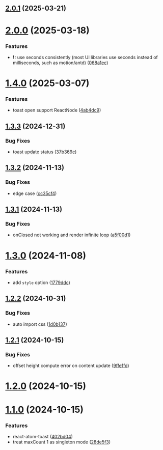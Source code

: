 ## [2.0.1](https://github.com/hemengke1997/react-atom-toast/compare/v2.0.0...v2.0.1) (2025-03-21)



# [2.0.0](https://github.com/hemengke1997/react-atom-toast/compare/v1.4.0...v2.0.0) (2025-03-18)


### Features

* **!:**  use seconds consistently (most UI libraries use seconds instead of milliseconds, such as motion/antd) ([068a1ec](https://github.com/hemengke1997/react-atom-toast/commit/068a1ec0cf782c4b86ea8f609ce5fe23b66af7c0))



# [1.4.0](https://github.com/hemengke1997/react-atom-toast/compare/v1.3.3...v1.4.0) (2025-03-07)


### Features

* toast open support ReactNode ([4ab4dc9](https://github.com/hemengke1997/react-atom-toast/commit/4ab4dc9f86874a713341f5d4232a883fcf3fe1e1))



## [1.3.3](https://github.com/hemengke1997/react-atom-toast/compare/v1.3.2...v1.3.3) (2024-12-31)


### Bug Fixes

* toast update status ([37b369c](https://github.com/hemengke1997/react-atom-toast/commit/37b369c05e3b2d8a51a5c9c017d54a5a6afb6cad))



## [1.3.2](https://github.com/hemengke1997/react-atom-toast/compare/v1.3.1...v1.3.2) (2024-11-13)


### Bug Fixes

* edge case ([cc35cf4](https://github.com/hemengke1997/react-atom-toast/commit/cc35cf4597231619ca658c24e02a81558857ef5b))



## [1.3.1](https://github.com/hemengke1997/react-atom-toast/compare/v1.3.0...v1.3.1) (2024-11-13)


### Bug Fixes

* onClosed not working and render infinite loop ([a5f00d1](https://github.com/hemengke1997/react-atom-toast/commit/a5f00d15be6a30c23a11fdab86eb22a1e05ed3ff))



# [1.3.0](https://github.com/hemengke1997/react-atom-toast/compare/v1.2.2...v1.3.0) (2024-11-08)


### Features

* add `style` option ([1779ddc](https://github.com/hemengke1997/react-atom-toast/commit/1779ddcd12a3804199f6b6ce544ae5e7192d9e56))



## [1.2.2](https://github.com/hemengke1997/react-atom-toast/compare/v1.2.1...v1.2.2) (2024-10-31)


### Bug Fixes

* auto import css ([1d0b137](https://github.com/hemengke1997/react-atom-toast/commit/1d0b137013f776ca59f01e8c8954ac5ea9f56ecf))



## [1.2.1](https://github.com/hemengke1997/react-atom-toast/compare/v1.2.0...v1.2.1) (2024-10-15)


### Bug Fixes

* offset height compute error on content update ([9ffe1fd](https://github.com/hemengke1997/react-atom-toast/commit/9ffe1fd0b9fb36ffcd450db8da9a745a2f095287))



# [1.2.0](https://github.com/hemengke1997/react-atom-toast/compare/v1.1.0...v1.2.0) (2024-10-15)



# [1.1.0](https://github.com/hemengke1997/react-atom-toast/compare/402bd042fb0dc922172d66d1e21970251bd4172b...v1.1.0) (2024-10-15)


### Features

* react-atom-toast ([402bd04](https://github.com/hemengke1997/react-atom-toast/commit/402bd042fb0dc922172d66d1e21970251bd4172b))
* treat maxCount 1 as singleton mode ([28de5f3](https://github.com/hemengke1997/react-atom-toast/commit/28de5f30503bd4d73bbc14638c74d84e6d0d808d))



